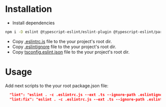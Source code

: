 # Installation
- Install dependencies
```bash
npm i -D eslint @typescript-eslint/eslint-plugin @typescript-eslint/parser eslint-config-airbnb-base
```
- Copy [.eslintrc.js](./.eslintrc.js) file to the your project's root dir.
- Copy [.eslintignore](./.eslintignore) file to the your project's root dir.
- Copy [tsconfig.eslint.json](./tsconfig.eslint.json) file to the your project's root dir.

# Usage
Add next scripts to the your root package.json file:
```json
  "lint": "eslint . -c .eslintrc.js --ext .ts --ignore-path .eslintignore",
  "lint:fix": "eslint . -c .eslintrc.js --ext .ts --ignore-path .eslintignore --fix"
```
